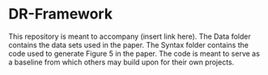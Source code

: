 # DR-Framework

This repository is meant to accompany (insert link here). The Data folder contains the data sets used in the paper. The Syntax folder contains the code used to generate Figure 5 in the paper. The code is meant to serve as a baseline from which others may build upon for their own projects.
